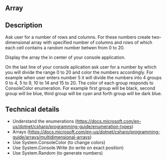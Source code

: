 ## Array

## Description

Ask user for a number of rows and columns. For these numbers create two-dimensional array with specified number of columns and rows of which each cell contains a random number betwen from 0 to 20. 

Display the array the in center of your console application.

On the last line of your console aplication ask user for a number by which you will divide the range 0 to 20 and color the numbers accordingly. 
For example when user enters number 5 it will divide the numbers into 4 groups 0 to 4, 5 to 9, 10 to 14 and 15 to 20. The color of each group responds to ConsoleColor enumeration. For example first group will be black, second group will be blue, third group will be cyan and forth group will be dark blue.

## Technical details

* Understand the enumerations (https://docs.microsoft.com/en-us/dotnet/csharp/programming-guide/enumeration-types)
* Arrays (https://docs.microsoft.com/en-us/dotnet/csharp/programming-guide/arrays/multidimensional-arrays)
* Use System.ConsoleColor (to change colors)
* Use System.Console.Write (to write on exact position)
* Use System.Random (to generate numbers)



